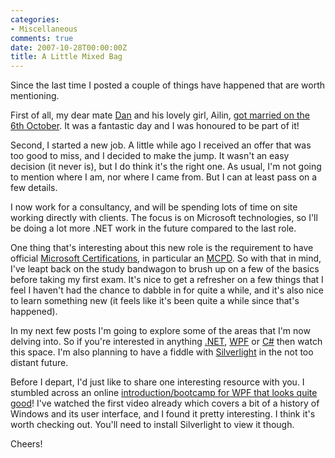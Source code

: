 ```yaml
---
categories:
- Miscellaneous
comments: true
date: 2007-10-28T00:00:00Z
title: A Little Mixed Bag
---
```


Since the last time I posted a couple of things have happened that are worth mentioning.

First of all, my dear mate <a href="http://www.shiftperception.com/" title="Shiftperception">Dan</a> and his lovely girl, Ailin, <a href="http://www.shiftperception.com/blog/posts/were-married/" title="We're Married!">got married on the 6th October</a>. It was a fantastic day and I was honoured to be part of it!

Second, I started a new job. A little while ago I received an offer that was too good to miss, and I decided to make the jump. It wasn't an easy decision (it never is), but I do think it's the right one. As usual, I'm not going to mention where I am, nor where I came from. But I can at least pass on a few details.

<!--more-->

I now work for a consultancy, and will be spending lots of time on site working directly with clients. The focus is on Microsoft technologies, so I'll be doing a lot more .NET work in the future compared to the last role.

One thing that's interesting about this new role is the requirement to have official <a href="http://www.microsoft.com/learning/mcp/default.mspx" title="Microsoft Certifications">Microsoft Certifications</a>, in particular an <a href="http://www.microsoft.com/learning/mcp/mcpd/" title="MCPD">MCPD</a>. So with that in mind, I've leapt back on the study bandwagon to brush up on a few of the basics before taking my first exam. It's nice to get a refresher on a few things that I feel I haven't had the chance to dabble in for quite a while, and it's also nice to learn something new (it feels like it's been quite a while since that's happened).

In my next few posts I'm going to explore some of the areas that I'm now delving into. So if you're interested in anything <a href="http://msdn.microsoft.com/netframework/" title="Microsoft .NET Framework">.NET</a>, <a href="http://wpf.netfx3.com/" title="Windows Presentation Foundation">WPF</a> or <a href="http://en.wikipedia.org/wiki/C_Sharp" title="C#">C#</a> then watch this space. I'm also planning to have a fiddle with <a href="http://silverlight.net/" title="Silverlight">Silverlight</a> in the not too distant future.

Before I depart, I'd just like to share one interesting resource with you. I stumbled across an online <a href="http://www.visitmix.com/university/wpf/wpfbootcamp.htm" title="MIX University - WPF Bootcamp">introduction/bootcamp for WPF that looks quite good</a>! I've watched the first video already which covers a bit of a history of Windows and its user interface, and I found it pretty interesting. I think it's worth checking out. You'll need to install Silverlight to view it though.

Cheers!
